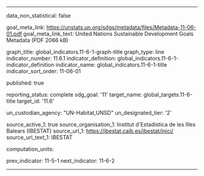 
---
data_non_statistical: false

goal_meta_link: https://unstats.un.org/sdgs/metadata/files/Metadata-11-06-01.pdf
goal_meta_link_text: United Nations Sustainable Development Goals Metadata (PDF 2066 kB)

graph_title: global_indicators.11-6-1-graph-title
graph_type: line
indicator_number: 11.6.1
indicator_definition: global_indicators.11-6-1-indicator_definition
indicator_name: global_indicators.11-6-1-title
indicator_sort_order: 11-06-01

published: true

reporting_status: complete
sdg_goal: '11'
target_name: global_targets.11-6-title
target_id: '11.6'

un_custodian_agency: "UN-Habitat,UNSD"
un_designated_tier: '2'

source_active_1: true
source_organisation_1: Institut d'Estadística de les Illes Balears (IBESTAT)
source_url_1: https://ibestat.caib.es/ibestat/inici/
source_url_text_1: IBESTAT

computation_units: 

prev_indicator: 11-5-1
next_indicator: 11-6-2

---